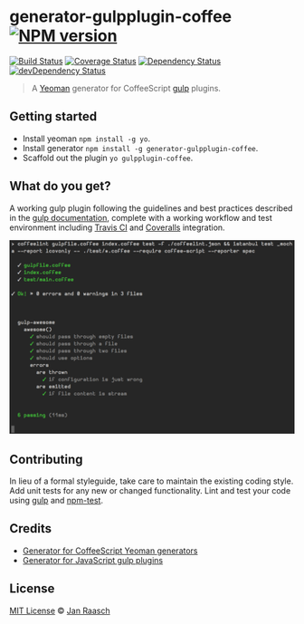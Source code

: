 # generator-gulpplugin-coffee [![NPM version][npm-image]][npm-url]
[![Build Status][travis-image]][travis-url] [![Coverage Status][coveralls-image]][coveralls-url] [![Dependency Status][depstat-image]][depstat-url] [![devDependency Status][devdepstat-image]][devdepstat-url]

> A [Yeoman](http://yeoman.io) generator for CoffeeScript [gulp][gulp] plugins.

## Getting started
* Install yeoman `npm install -g yo`.
* Install generator `npm install -g generator-gulpplugin-coffee`.
* Scaffold out the plugin `yo gulpplugin-coffee`.

## What do you get?
A working gulp plugin following the guidelines and best practices described in the [gulp documentation][gulp-documentation], complete with a working workflow and test environment including [Travis CI](https://travis-ci.org) and [Coveralls](https://coveralls.io) integration.

![npm test](screenshot.png)

## Contributing
In lieu of a formal styleguide, take care to maintain the existing coding style. Add unit tests for any new or changed functionality. Lint and test your code using [gulp][gulp] and [npm-test](https://npmjs.org/doc/test.html).

## Credits
* [Generator for CoffeeScript Yeoman generators](https://npmjs.org/package/generator-generator_grunt_coffee)
* [Generator for JavaScript gulp plugins](https://npmjs.org/package/generator-gulp-plugin)

## License
[MIT License](http://en.wikipedia.org/wiki/MIT_License) © [Jan Raasch](http://janraasch.com)

[gulp]: http://gulpjs.com/
[gulp-documentation]: https://github.com/gulpjs/gulp/blob/master/docs/README.md

[npm-url]: https://npmjs.org/package/generator-gulpplugin-coffee
[npm-image]: https://badge.fury.io/js/generator-gulpplugin-coffee.png

[travis-url]: http://travis-ci.org/janraasch/generator-gulpplugin-coffee
[travis-image]: https://secure.travis-ci.org/janraasch/generator-gulpplugin-coffee.png?branch=master

[coveralls-url]: https://coveralls.io/r/janraasch/generator-gulpplugin-coffee
[coveralls-image]: https://coveralls.io/repos/janraasch/generator-gulpplugin-coffee/badge.png

[depstat-url]: https://david-dm.org/janraasch/generator-gulpplugin-coffee
[depstat-image]: https://david-dm.org/janraasch/generator-gulpplugin-coffee.png

[devdepstat-url]: https://david-dm.org/janraasch/generator-gulpplugin-coffee#info=devDependencies
[devdepstat-image]: https://david-dm.org/janraasch/generator-gulpplugin-coffee/dev-status.png

